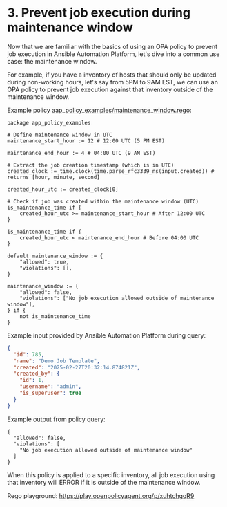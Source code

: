 # 3. Prevent job execution during maintenance window

Now that we are familiar with the basics of using an OPA policy to prevent job execution in Ansible Automation Platform, let's dive into a common use case: the maintenance window.

For example, if you have a inventory of hosts that should only be updated during non-working hours, let's say from 5PM to 9AM EST, we can use an OPA policy to prevent job execution against that inventory outside of the maintenance window.

Example policy [aap_policy_examples/maintenance_window.rego](aap_policy_examples/maintenance_window.rego):

```rego
package app_policy_examples

# Define maintenance window in UTC
maintenance_start_hour := 12 # 12:00 UTC (5 PM EST)

maintenance_end_hour := 4 # 04:00 UTC (9 AM EST)

# Extract the job creation timestamp (which is in UTC)
created_clock := time.clock(time.parse_rfc3339_ns(input.created)) # returns [hour, minute, second]

created_hour_utc := created_clock[0]

# Check if job was created within the maintenance window (UTC)
is_maintenance_time if {
	created_hour_utc >= maintenance_start_hour # After 12:00 UTC
}

is_maintenance_time if {
	created_hour_utc < maintenance_end_hour # Before 04:00 UTC
}

default maintenance_window := {
	"allowed": true,
	"violations": [],
}

maintenance_window := {
	"allowed": false,
	"violations": ["No job execution allowed outside of maintenance window"],
} if {
	not is_maintenance_time
}
```

Example input provided by Ansible Automation Platform during query:

```json
{
  "id": 785,
  "name": "Demo Job Template",
  "created": "2025-02-27T20:32:14.874821Z",
  "created_by": {
    "id": 1,
    "username": "admin",
    "is_superuser": true
  }
}
```

Example output from policy query:

```rego
{
  "allowed": false,
  "violations": [
    "No job execution allowed outside of maintenance window"
  ]
}
```

When this policy is applied to a specific inventory, all job execution using that inventory will ERROR if it is outside of the maintenance window.

Rego playground: https://play.openpolicyagent.org/p/xuhtchgqR9
